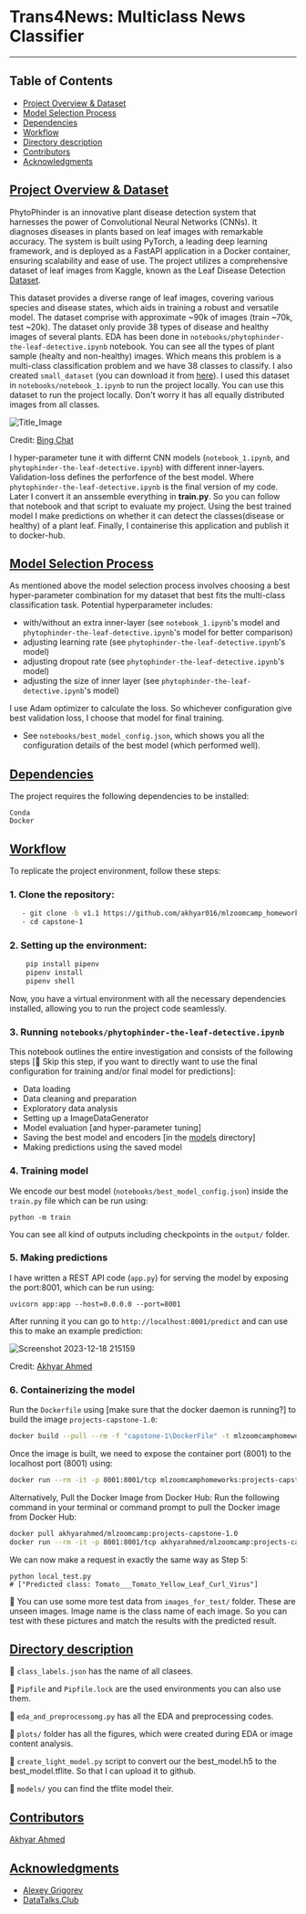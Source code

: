 # Trans4News: Multiclass News Classifier
---------
## Table of Contents
- [Project Overview & Dataset](#project-overview-dataset)
- [Model Selection Process](#model-selection-process)
- [Dependencies](#dependencies)
- [Workflow](#workflow)
- [Directory description](#directory-description)
- [Contributors](#contributors)
- [Acknowledgments](#acknowledgments)

## [Project Overview & Dataset](#project-overview-dataset)

PhytoPhinder is an innovative plant disease detection system that harnesses the power of Convolutional Neural Networks (CNNs). It diagnoses diseases in plants based on leaf images with remarkable accuracy. The system is built using PyTorch, a leading deep learning framework, and is deployed as a FastAPI application in a Docker container, ensuring scalability and ease of use. The project utilizes a comprehensive dataset of leaf images from Kaggle, known as the Leaf Disease Detection [Dataset](https://www.kaggle.com/datasets/dev523/leaf-disease-detection-dataset/data). 

This dataset provides a diverse range of leaf images, covering various species and disease states, which aids in training a robust and versatile model. The dataset comprise with approximate ~90k of images (train ~70k, test ~20k). The dataset only provide 38 types of disease and healthy images of several plants. EDA has been done in `notebooks/phytophinder-the-leaf-detective.ipynb` notebook. You can see all the types of plant sample (healty and non-healthy) images. Which means this problem is a multi-class classification problem and we have 38 classes to classify. I also created `small_dataset` (you can download it from [here](https://drive.google.com/file/d/1noWajl7rgjk_84uHx2OkdcQ-cAth8nuZ/view?usp=sharing)). I used this dataset in `notebooks/notebook_1.ipynb` to run the project locally. You can use this dataset to run the project locally. Don't worry it has all equally distributed images from all classes. 

![Title_Image](https://github.com/akhyar-ahmed/Machine_Learning_Zoomcamp/assets/26096858/50096da1-6e05-4331-928e-407186538533)

Credit: [Bing Chat](https://www.bing.com/?FORM=Z9FD1)

I hyper-parameter tune it with differnt CNN models (`notebook_1.ipynb`, and `phytophinder-the-leaf-detective.ipynb`) with different inner-layers. Validation-loss defines the perforfence of the best model. Where `phytophinder-the-leaf-detective.ipynb` is the final version of my code. Later I convert it an anssemble everything in **train.py**. So you can follow that notebook and that script to evaluate my project. Using the best trained model I make predictions on whether it can detect the classes(disease or healthy) of a plant leaf. Finally, I containerise this application and publish it to docker-hub.


## [Model Selection Process](#model-selection-process)

As mentioned above the model selection process involves choosing a best hyper-parameter combination for my dataset that best fits the multi-class classification task. Potential hyperparameter includes:

- with/without an extra inner-layer (see `notebook_1.ipynb`'s model and `phytophinder-the-leaf-detective.ipynb`'s model for better comparison)
- adjusting learning rate (see `phytophinder-the-leaf-detective.ipynb`'s model)
- adjusting dropout rate (see `phytophinder-the-leaf-detective.ipynb`'s model)
- adjusting the size of inner layer (see `phytophinder-the-leaf-detective.ipynb`'s model)

I use Adam optimizer to calculate the loss. So whichever configuration give best validation loss, I choose that model for final training. 
- See `notebooks/best_model_config.json`, which shows you all the configuration details of the best model (which performed well).




## [Dependencies](#dependencies)

The project requires the following dependencies to be installed:

```
Conda
Docker
```


## [Workflow](#workflow)

To replicate the project environment, follow these steps:
### 1. Clone the repository:

```bash
   - git clone -b v1.1 https://github.com/akhyar016/mlzoomcamp_homeworks.git
   - cd capstone-1
```

### 2. Setting up the environment:

```bash
    pip install pipenv
    pipenv install
    pipenv shell
```

Now, you have a virtual environment with all the necessary dependencies installed, allowing you to run the project code seamlessly.

### 3. Running `notebooks/phytophinder-the-leaf-detective.ipynb` 

This notebook outlines the entire investigation and consists of the following steps [🚨 Skip this step, if you want to directly want to use the final configuration for training and/or final model for predictions]:

- Data loading
- Data cleaning and preparation
- Exploratory data analysis
- Setting up a ImageDataGenerator
- Model evaluation [and hyper-parameter tuning]
- Saving the best model and encoders [in the [models](./models) directory]
- Making predictions using the saved model

### 4. Training model

We encode our best model (`notebooks/best_model_config.json`) inside the `train.py` file which can be run using:
```
python -m train
```
You can see all kind of outputs including checkpoints in the `output/` folder.


### 5. Making predictions

I have written a REST API code (`app.py`) for serving the model by exposing the port:8001, which can be run using:

```
uvicorn app:app --host=0.0.0.0 --port=8001
```

After running it you can go to `http://localhost:8001/predict` and can use this to make an example prediction:

![Screenshot 2023-12-18 215159](https://github.com/akhyar-ahmed/Machine_Learning_Zoomcamp/assets/26096858/8d27cd43-94e4-4f76-a7fa-7b1c27eb768d)

Credit: [Akhyar Ahmed](https://akhyar-ahmed.github.io/portfolio/)

### 6. Containerizing the model

Run the `Dockerfile` using [make sure that the docker daemon is running?] to build the image `projects-capstone-1.0`:

```bash
docker build --pull --rm -f "capstone-1\DockerFile" -t mlzoomcamphomeworks:projects-capstone-1.0 "capstone-1"
```

Once the image is built, we need to expose the container port (8001) to the localhost port (8001) using:

```bash
docker run --rm -it -p 8001:8001/tcp mlzoomcamphomeworks:projects-capstone-1.0
```

Alternatively,
Pull the Docker Image from Docker Hub: Run the following command in your terminal or command prompt to pull the Docker image from Docker Hub:
```bash
docker pull akhyarahmed/mlzoomcamp:projects-capstone-1.0
docker run --rm -it -p 8001:8001/tcp akhyarahmed/mlzoomcamp:projects-capstone-1.0
```



We can now make a request in exactly the same way as Step 5:

```
python local_test.py
# ["Predicted class: Tomato___Tomato_Yellow_Leaf_Curl_Virus"] 
```
🚨 You can use some more test data from `images_for_test/` folder. These are unseen images. Image name is the class name of each image. So you can test with these pictures and match the results with the predicted result.

## [Directory description](#directory-description)

🚨 `class_labels.json` has the name of all clasees.

🚨 `Pipfile` and `Pipfile.lock` are the used environments you can also use them.

🚨 `eda_and_preprocessomg.py` has all the EDA and preprocessing codes.

🚨 `plots/` folder has all the figures, which were created during EDA or image content analysis.

🚨 `create_light_model.py` script to convert our the best_model.h5 to the best_model.tflite. So that I can upload it to github.

🚨 `models/` you can find the tflite model their.

## [Contributors](#contributors)
[Akhyar Ahmed](https://akhyar-ahmed.github.io/portfolio/)

## [Acknowledgments](#acknowledgments)
* [Alexey Grigorev](https://github.com/alexeygrigorev)
* [DataTalks.Club](https://datatalks.club/)
